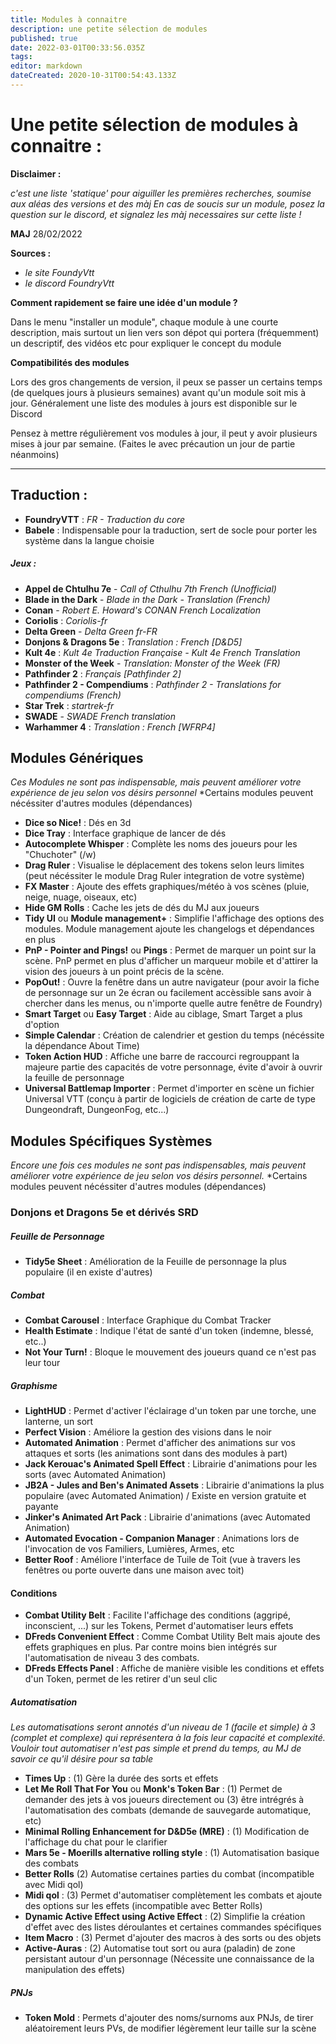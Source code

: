```yaml
---
title: Modules à connaitre
description: une petite sélection de modules
published: true
date: 2022-03-01T00:33:56.035Z
tags: 
editor: markdown
dateCreated: 2020-10-31T00:54:43.133Z
---
```


# Une petite sélection de modules à connaitre :

**Disclaimer :**

*c'est une liste 'statique' pour aiguiller les premières recherches, soumise aux aléas des versions et des màj 
En cas de soucis sur un module, posez la question sur le discord, et signalez les màj necessaires sur cette liste !*

**MAJ** 28/02/2022

**Sources :**  
- *le site FoundyVtt*
- *le discord FoundryVtt*


**Comment rapidement se faire une idée d'un module ?**

Dans le menu "installer un module", chaque module à une courte description, mais surtout un lien vers son dépot qui portera (fréquemment) un descriptif, des vidéos etc pour expliquer le concept du module

**Compatibilités des modules**  

Lors des gros changements de version, il peux se passer un certains temps (de quelques jours à plusieurs semaines) avant qu'un module soit mis à jour. Généralement une liste des modules à jours est disponible sur le Discord

Pensez à mettre régulièrement vos modules à jour, il peut y avoir plusieurs mises à jour par semaine. (Faites le avec précaution un jour de partie néanmoins)

----------

## Traduction :
- **FoundryVTT** : *FR - Traduction du core*
- **Babele** : Indispensable pour la traduction, sert de socle pour porter les système dans la langue choisie
##### Jeux : 
- **Appel de Chtulhu 7e** - *Call of Cthulhu 7th French (Unofficial)* 
- **Blade in the Dark** - *Blade in the Dark - Translation (French)*
- **Conan** - *Robert E. Howard's CONAN French Localization* 
- **Coriolis** : *Coriolis-fr*
- **Delta Green** - *Delta Green fr-FR*
- **Donjons & Dragons 5e** : *Translation : French [D&D5]* 
- **Kult 4e** : *Kult 4e Traduction Française - Kult 4e French Translation*
- **Monster of the Week** - *Translation: Monster of the Week (FR)* 
- **Pathfinder 2** : *Français [Pathfinder 2]* 
- **Pathfinder 2 - Compendiums** : *Pathfinder 2 - Translations for compendiums (French)*
- **Star Trek** : *startrek-fr*
- **SWADE** - *SWADE French translation*
- **Warhammer 4** : *Translation : French [WFRP4]*  


## Modules Génériques
*Ces Modules ne sont pas indispensable, mais peuvent améliorer votre expérience de jeu selon vos désirs personnel*
*Certains modules peuvent nécéssiter d'autres modules (dépendances)

 - **Dice so Nice!** : Dés en 3d
 - **Dice Tray** : Interface graphique de lancer de dés
 - **Autocomplete Whisper** : Complète les noms des joueurs pour les "Chuchoter" (/w)
 - **Drag Ruler** : Visualise le déplacement des tokens selon leurs limites (peut nécéssiter le module Drag Ruler integration de votre système)
 - **FX Master** : Ajoute des effets graphiques/météo à vos scènes (pluie, neige, nuage, oiseaux, etc)
 - **Hide GM Rolls** : Cache les jets de dés du MJ aux joueurs
 - **Tidy UI** ou **Module management+** : Simplifie l'affichage des options des modules. Module management ajoute les changelogs et dépendances en plus
 - **PnP - Pointer and Pings!** ou **Pings** : Permet de marquer un point sur la scène. PnP permet en plus d'afficher un marqueur mobile et d'attirer la vision des joueurs à un point précis de la scène.
  - **PopOut!** : Ouvre la fenêtre dans un autre navigateur (pour avoir la fiche de personnage sur un 2e écran ou facilement accèssible sans avoir à chercher dans les menus, ou n'importe quelle autre fenêtre de Foundry)
 - **Smart Target** ou **Easy Target** : Aide au ciblage, Smart Target a plus d'option
 - **Simple Calendar** : Création de calendrier et gestion du temps (nécéssite la dépendance About Time)
 - **Token Action HUD** : Affiche une barre de raccourci regrouppant la majeure partie des capacités de votre personnage, évite d'avoir à ouvrir la feuille de personnage
- **Universal Battlemap Importer** : Permet d'importer en scène un fichier Universal VTT (conçu à partir de logiciels de création de carte de type Dungeondraft, DungeonFog, etc...)

## Modules Spécifiques Systèmes
*Encore une fois ces modules ne sont pas indispensables, mais peuvent améliorer votre expérience de jeu selon vos désirs personnel.*
*Certains modules peuvent nécéssiter d'autres modules (dépendances)


### Donjons et Dragons 5e et dérivés SRD

##### Feuille de Personnage
- **Tidy5e Sheet** : Amélioration de la Feuille de personnage la plus populaire (il en existe d'autres)

##### Combat
- **Combat Carousel** : Interface Graphique du Combat Tracker
- **Health Estimate** : Indique l'état de santé d'un token (indemne, blessé, etc..)
- **Not Your Turn!** : Bloque le mouvement des joueurs quand ce n'est pas leur tour

##### Graphisme
- **LightHUD** : Permet d'activer l'éclairage d'un token par une torche, une lanterne, un sort
- **Perfect Vision** : Améliore la gestion des visions dans le noir
- **Automated Animation** : Permet d'afficher des animations sur vos attaques et sorts (les animations sont dans des modules à part)
- **Jack Kerouac's Animated Spell Effect** : Librairie d'animations pour les sorts (avec Automated Animation)
- **JB2A - Jules and Ben's Animated Assets** : Librairie d'animations la plus populaire (avec Automated Animation) / Existe en version gratuite et payante
- **Jinker's Animated Art Pack** : Librairie d'animations (avec Automated Animation)
- **Automated Evocation - Companion Manager** : Animations lors de l'invocation de vos Familiers, Lumières, Armes, etc 
- **Better Roof** : Améliore l'interface de Tuile de Toit (vue à travers les fenêtres ou porte ouverte dans une maison avec toit)

#### Conditions
- **Combat Utility Belt** : Facilite l'affichage des conditions (aggripé, inconscient, ...) sur les Tokens, Permet d'automatiser leurs effets
- **DFreds Convenient Effect** : Comme Combat Utility Belt mais ajoute des effets graphiques en plus. Par contre moins bien intégrés sur l'automatisation de niveau 3 des combats.
- **DFreds Effects Panel** : Affiche de manière visible les conditions et effets d'un Token, permet de les retirer d'un seul clic

##### Automatisation
*Les automatisations seront annotés d'un niveau de 1 (facile et simple) à 3 (complet et complexe) qui représentera à la fois leur capacité et complexité. Vouloir tout automatiser n'est pas simple et prend du temps, au MJ de savoir ce qu'il désire pour sa table*
- **Times Up** : (1) Gère la durée des sorts et effets
- **Let Me Roll That For You** ou **Monk's Token Bar** : (1) Permet de demander des jets à vos joueurs directement ou (3) être intrégrés à l'automatisation des combats (demande de sauvegarde automatique, etc)
- **Minimal Rolling Enhancement for D&D5e (MRE)** : (1) Modification de l'affichage du chat pour le clarifier
- **Mars 5e - Moerills alternative rolling style** : (1) Automatisation basique des combats
- **Better Rolls** (2) Automatise certaines parties du combat (incompatible avec Midi qol)
- **Midi qol** : (3) Permet d'automatiser complètement les combats et ajoute des options sur les effets (incompatible avec Better Rolls)
- **Dynamic Active Effect using Active Effect** : (2) Simplifie la création d'effet avec des listes déroulantes et certaines commandes spécifiques
- **Item Macro** : (3) Permet d'ajouter des macros à des sorts ou des objets
- **Active-Auras** : (2) Automatise tout sort ou aura (paladin) de zone persistant autour d'un personnage (Nécessite une connaissance de la manipulation des effets)

##### PNJs
- **Token Mold** : Permets d'ajouter des noms/surnoms aux PNJs, de tirer aléatoirement leurs PVs, de modifier légèrement leur taille sur la scène








